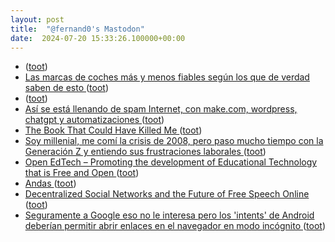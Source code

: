 ```yaml
---
layout: post
title:  "@fernand0's Mastodon"
date:  2024-07-20 15:33:26.100000+00:00
---
```

*  [ ](https://mastodon.social/users/fernand0/statuses/112819542824779147/activity) ([toot](https://mastodon.social/users/fernand0/statuses/112819542824779147/activity))
*  [Las marcas de coches más y menos fiables según los que de verdad saben de esto ](https://www.motor.es/noticias/marcas-coches-fiables-2024102757.htm) ([toot](https://mastodon.social/@fernand0/112819517169620682))
*  [ ](https://mastodon.social/users/fernand0/statuses/112819327132501232/activity) ([toot](https://mastodon.social/users/fernand0/statuses/112819327132501232/activity))
*  [Así se está llenando de spam Internet, con make.com, wordpress, chatgpt y automatizaciones ](https://wwwhatsnew.com/2024/07/11/asi-se-esta-llenando-de-spam-internet-con-make-com-wordpress-chatgpt-y-automatizaciones) ([toot](https://mastodon.social/@fernand0/112819319948083532))
*  [The Book That Could Have Killed Me ](https://hackaday.com/2024/06/24/the-book-that-could-have-killed-me) ([toot](https://mastodon.social/@fernand0/112818662795705276))
*  [Soy millenial, me comí la crisis de 2008, pero paso mucho tiempo con la Generación Z y entiendo sus frustraciones laborales ](https://www.genbeta.com/a-fondo/soy-millenial-me-comi-crisis-2008-paso-mucho-tiempo-generacion-z-entiendo-sus-frustraciones-laborale) ([toot](https://mastodon.social/@fernand0/112818251037054700))
*  [Open EdTech – Promoting the development of Educational Technology that is Free and Open ](https://openedtech.global) ([toot](https://mastodon.social/@fernand0/112818175925252458))
*  [Andas ](https://www.flickr.com/photos/fernand0/53840983959) ([toot](https://mastodon.social/@fernand0/112818141019850459))
*  [Decentralized Social Networks and the Future of Free Speech Online ](https://arxiv.org/abs/2406.0693) ([toot](https://mastodon.social/@fernand0/112817786289108423))
*  [Seguramente a Google eso no le interesa pero los &#39;intents&#39; de Android deberían permitir abrir enlaces en el navegador en modo incógnito ](https://mastodon.social/@fernand0/112817480395123141) ([toot](https://mastodon.social/@fernand0/112817480395123141))

